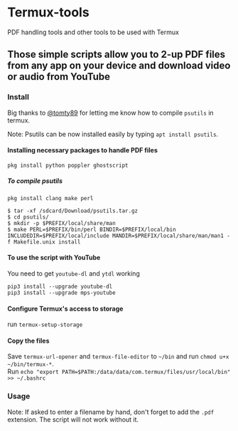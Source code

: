# Termux-tools
PDF handling tools and other tools to be used with Termux
## Those simple scripts allow you to 2-up PDF files from any app on your device and download video or audio from YouTube

### Install
Big thanks to [@tomty89](https://github.com/termux/termux-packages/issues/2150) for letting me know how to compile `psutils` in termux. 

Note: Psutils can be now installed easily by typing `apt install psutils`.

#### Installing necessary packages to handle PDF files

`pkg install python poppler ghostscript`

##### To compile psutils
`pkg install clang make perl` 

```
$ tar -xf /sdcard/Download/psutils.tar.gz                                          
$ cd psutils/
$ mkdir -p $PREFIX/local/share/man                                                 
$ make PERL=$PREFIX/bin/perl BINDIR=$PREFIX/local/bin INCLUDEDIR=$PREFIX/local/include MANDIR=$PREFIX/local/share/man/man1 -f Makefile.unix install
```
#### To use the script with YouTube 
You need to get `youtube-dl` and `ytdl` working

```
pip3 install --upgrade youtube-dl 
pip3 install --upgrade mps-youtube 
```
#### Configure Termux's access to storage

run `termux-setup-storage`

#### Copy the files 

Save `termux-url-opener` and `termux-file-editor` to `~/bin` and run `chmod u+x ~/bin/termux-*`.  
Run `echo "export PATH=$PATH:/data/data/com.termux/files/usr/local/bin" >> ~/.bashrc` 

### Usage
Note: If asked to enter a filename by hand, don't forget to add the `.pdf` extension. The script will not work without it.
